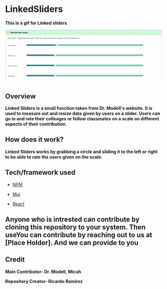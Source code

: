 # LinkedSliders
<b>This is a gif for Linked sliders </b>

![alt text](IMG/d96f0bb086707422ee4580b616af1fc8.gif "sliders")


<h2>Overview</h2>

<b>Linked Sliders is a small function taken from Dr. Modell's website. 
It is used to measure out and resize data given by users on a slider. 
Users can go in and rate their colleages or fellow classmates on
a scale on different aspects of their contribution.  </b>  

<h2>How does it work?</h2>

<b>Linked Sliders works by grabbing a circle and sliding it to the left or right to be able to rate the users given on the scale.</b>
  
<h2>Tech/framework used</h2>

- [NPM](https://www.npmjs.com/)

- [Mui](https://github.com/mui-org/material-ui)

- [React](https://reactjs.org/)

<h2>Anyone who is intrested can contribute by cloning this repository to your system. Then useYou can contribute by reaching out to us at [Place Holder]. And we can provide to you</h2>

<h2>Credit</h2>
<b>Main Contributor- Dr. Modell, Micah</b>

<b>Repository Creator- Ricardo Ramirez</b>
